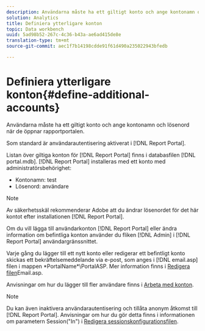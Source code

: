 ```yaml
---
description: Användarna måste ha ett giltigt konto och ange kontonamn och lösenord när de öppnar rapportportalen.
solution: Analytics
title: Definiera ytterligare konton
topic: Data workbench
uuid: 5ad98b52-267c-4c36-b43a-ae6ad415de8e
translation-type: tm+mt
source-git-commit: aec1f7b14198cdde91f61d490a235022943bfedb

---
```



# Definiera ytterligare konton{#define-additional-accounts}

Användarna måste ha ett giltigt konto och ange kontonamn och lösenord när de öppnar rapportportalen.

Som standard är användarautentisering aktiverat i [!DNL Report Portal].

Listan över giltiga konton för [!DNL Report Portal] finns i databasfilen [!DNL portal.mdb]. [!DNL Report Portal] installeras med ett konto med administratörsbehörighet:

* Kontonamn: test
* Lösenord: användare

>[!NOTE]
>
>Av säkerhetsskäl rekommenderar Adobe att du ändrar lösenordet för det här kontot efter installationen [!DNL Report Portal].

Om du vill lägga till användarkonton [!DNL Report Portal] eller ändra information om befintliga konton använder du fliken [!DNL Admin] i [!DNL Report Portal] användargränssnittet.

Varje gång du lägger till ett nytt konto eller redigerar ett befintligt konto skickas ett bekräftelsemeddelande via e-post, som anges i [!DNL email.asp] filen i mappen \*PortalName*\PortalASP. Mer information finns i [Redigera filen](../../../home/c-rpt-oview/c-install-rpt-port/t-email-file.md#task-d9f4f306d38e435aa7effab3d94f690b)Email.asp.

Anvisningar om hur du lägger till fler användare finns i [Arbeta med konton](../../../home/c-rpt-oview/c-admin-rpt/c-work-accts/c-work-accts.md#concept-c933a1940bda4a3489d61d8af315e45d).

>[!NOTE]
>
>Du kan även inaktivera användarautentisering och tillåta anonym åtkomst till [!DNL Report Portal]. Anvisningar om hur du gör detta finns i informationen om parametern Session(&quot;In&quot;) i [Redigera sessionskonfigurationsfilen](../../../home/c-rpt-oview/c-install-rpt-port/t-edit-sess-config-file.md#task-cf11c3a780bd4936afd3f64a6b30afc7).

